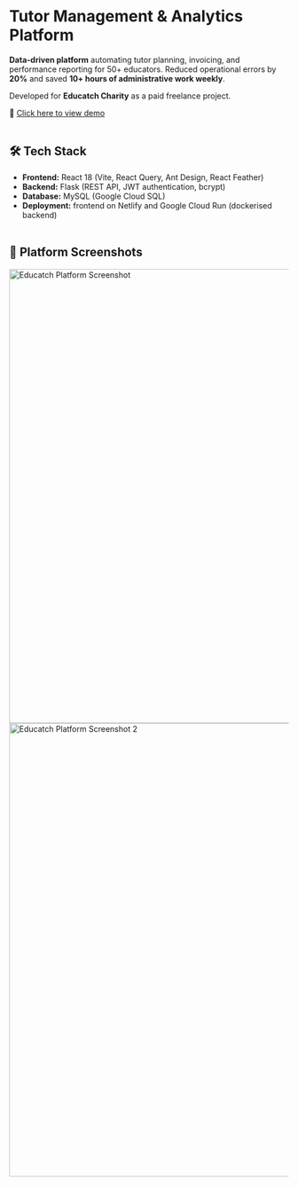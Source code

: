 # Tutor Management & Analytics Platform

**Data-driven platform** automating tutor planning, invoicing, and performance reporting for 50+ educators.
Reduced operational errors by **20%** and saved **10+ hours of administrative work weekly**.

Developed for **Educatch Charity** as a paid freelance project.

🔗 [Click here to view demo](https://educatchcharity-demo.netlify.app)<br><br>

## 🛠 Tech Stack

- **Frontend:** React 18 (Vite, React Query, Ant Design, React Feather)  
- **Backend:** Flask (REST API, JWT authentication, bcrypt)
- **Database:** MySQL (Google Cloud SQL)  
- **Deployment:** frontend on Netlify and Google Cloud Run (dockerised backend)<br><br>

## 📸 Platform Screenshots

<img width="1440" height="819" alt="Educatch Platform Screenshot" src="https://github.com/user-attachments/assets/fc545dce-5fad-4774-aff5-5d45bcc48fa8" />

<img width="1440" height="818" alt="Educatch Platform Screenshot 2" src="https://github.com/user-attachments/assets/f55890b4-3f20-41ff-bb19-f96c6a872a8a" />

